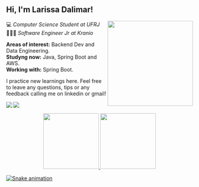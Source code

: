 ## Hi, I'm Larissa Dalimar!

<img align='right' src="https://media.giphy.com/media/ieyl9zmCjO4b4t6qoY/giphy.gif" width="230">

💻 *Computer Science Student at UFRJ*  
👩🏿‍💻 *Software Engineer Jr at Kranio*

**Areas of interest:** Backend Dev and Data Engineering.  
**Studyng now:** Java, Spring Boot and AWS.   
**Working with:** Spring Boot.

I practice new learnings here. Feel free to leave any questions, tips or any feedback calling me on linkedin or gmail! 

<a href="https://www.linkedin.com/in/larissadalimar/">
    <img
         align="left"
         src="https://img.shields.io/badge/LinkedIn-1C1C1C?style=for-the-badge&logo=linkedin&logoColor=00FFFF"/>
</a>
  <a href="mailto:larissadalimar@gmail.com">
    <img
      align="left"
      src="https://img.shields.io/badge/Gmail-1C1C1C?style=for-the-badge&logo=gmail&logoColor=00FFFF"/>
  </a>
  
  &nbsp;
  &nbsp;
    
  <div align="center">
  <a href="https://github.com/larissadalimar">
  <img height="150em" src="https://github-readme-stats-git-masterrstaa-rickstaa.vercel.app/api?username=larissadalimar&show_icons=true&theme=radical&include_all_commits=true&count_private=true"/>
  <img height="150em" src="https://github-readme-stats-git-masterrstaa-rickstaa.vercel.app/api/top-langs/?username=larissadalimar&layout=compact&langs_count=7&theme=radical"/>
</div>

![Snake animation](https://github.com/larissadalimar/larissadalimar/blob/output/github-contribution-grid-snake.svg)
